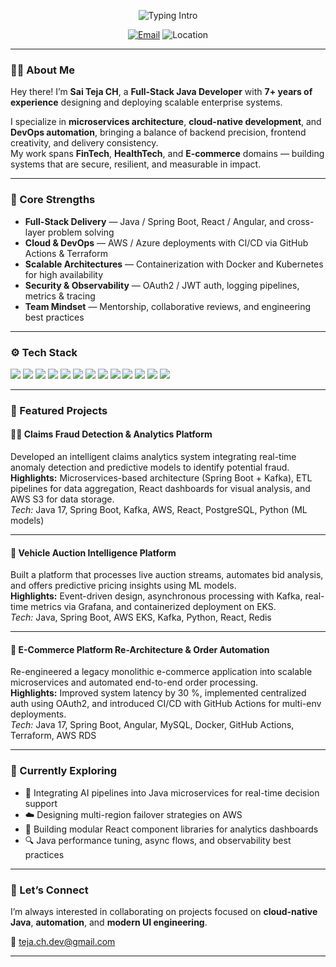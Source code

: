 <!-- PROFILE HEADER -->
<p align="center">
  <img src="https://readme-typing-svg.herokuapp.com?size=28&duration=3000&pause=800&center=true&vCenter=true&width=850&lines=Hi,+I'm+Sai+Teja+CH+👋;Full-Stack+Java+Developer;7%2B+Years+in+Software+Engineering;Building+Cloud-Native+Applications+%26+CI%2FCD+Workflows" alt="Typing Intro" />
</p>

<p align="center">
  <a href="mailto:teja.ch.dev@gmail.com"><img alt="Email" src="https://img.shields.io/badge/Email-Contact-blue?style=for-the-badge&logo=gmail"></a>
  <!-- Update your LinkedIn URL below, then uncomment this line -->
  <!-- <a href="https://www.linkedin.com/in/YOUR-LINKEDIN-SLUG" target="_blank"><img alt="LinkedIn" src="https://img.shields.io/badge/LinkedIn-Connect-0A66C2?style=for-the-badge&logo=linkedin"></a> -->
  <img alt="Location" src="https://img.shields.io/badge/Location-Raleigh%2C%20NC-4CAF50?style=for-the-badge&logo=google-maps">
</p>

---

### 👨‍💻 About Me  

Hey there! I’m **Sai Teja CH**, a **Full-Stack Java Developer** with **7+ years of experience** designing and deploying scalable enterprise systems.  

I specialize in **microservices architecture**, **cloud-native development**, and **DevOps automation**, bringing a balance of backend precision, frontend creativity, and delivery consistency.  
My work spans **FinTech**, **HealthTech**, and **E-commerce** domains — building systems that are secure, resilient, and measurable in impact.

---

### 🚀 Core Strengths  

- **Full-Stack Delivery** — Java / Spring Boot, React / Angular, and cross-layer problem solving  
- **Cloud & DevOps** — AWS / Azure deployments with CI/CD via GitHub Actions & Terraform  
- **Scalable Architectures** — Containerization with Docker and Kubernetes for high availability  
- **Security & Observability** — OAuth2 / JWT auth, logging pipelines, metrics & tracing  
- **Team Mindset** — Mentorship, collaborative reviews, and engineering best practices  

---

### ⚙️ Tech Stack  

<p align="left">
  <img src="https://img.shields.io/badge/Java-11%2F17-E34F26?logo=openjdk&logoColor=white" />
  <img src="https://img.shields.io/badge/Spring%20Boot-6DB33F?logo=springboot&logoColor=white" />
  <img src="https://img.shields.io/badge/React-20232A?logo=react&logoColor=61DAFB" />
  <img src="https://img.shields.io/badge/Angular-DD0031?logo=angular&logoColor=white" />
  <img src="https://img.shields.io/badge/AWS-232F3E?logo=amazonaws&logoColor=white" />
  <img src="https://img.shields.io/badge/Azure-0078D4?logo=microsoftazure&logoColor=white" />
  <img src="https://img.shields.io/badge/Terraform-7B42BC?logo=terraform&logoColor=white" />
  <img src="https://img.shields.io/badge/Docker-2496ED?logo=docker&logoColor=white" />
  <img src="https://img.shields.io/badge/Kubernetes-326CE5?logo=kubernetes&logoColor=white" />
  <img src="https://img.shields.io/badge/PostgreSQL-4169E1?logo=postgresql&logoColor=white" />
  <img src="https://img.shields.io/badge/MySQL-4479A1?logo=mysql&logoColor=white" />
  <img src="https://img.shields.io/badge/MongoDB-47A248?logo=mongodb&logoColor=white" />
  <img src="https://img.shields.io/badge/GitHub%20Actions-2088FF?logo=githubactions&logoColor=white" />
</p>

---

### 🧩 Featured Projects  

#### 🕵️‍♂️ Claims Fraud Detection & Analytics Platform  
Developed an intelligent claims analytics system integrating real-time anomaly detection and predictive models to identify potential fraud.  
**Highlights:** Microservices-based architecture (Spring Boot + Kafka), ETL pipelines for data aggregation, React dashboards for visual analysis, and AWS S3 for data storage.  
_Tech:_ Java 17, Spring Boot, Kafka, AWS, React, PostgreSQL, Python (ML models)

---

#### 🚗 Vehicle Auction Intelligence Platform  
Built a platform that processes live auction streams, automates bid analysis, and offers predictive pricing insights using ML models.  
**Highlights:** Event-driven design, asynchronous processing with Kafka, real-time metrics via Grafana, and containerized deployment on EKS.  
_Tech:_ Java, Spring Boot, AWS EKS, Kafka, Python, React, Redis

---

#### 🛒 E-Commerce Platform Re-Architecture & Order Automation  
Re-engineered a legacy monolithic e-commerce application into scalable microservices and automated end-to-end order processing.  
**Highlights:** Improved system latency by 30 %, implemented centralized auth using OAuth2, and introduced CI/CD with GitHub Actions for multi-env deployments.  
_Tech:_ Java 17, Spring Boot, Angular, MySQL, Docker, GitHub Actions, Terraform, AWS RDS  

---

### 🧠 Currently Exploring  

- 🤖 Integrating AI pipelines into Java microservices for real-time decision support  
- ☁️ Designing multi-region failover strategies on AWS  
- 🧩 Building modular React component libraries for analytics dashboards  
- 🔍 Java performance tuning, async flows, and observability best practices  

---

### 💬 Let’s Connect  

I’m always interested in collaborating on projects focused on **cloud-native Java**, **automation**, and **modern UI engineering**.  

📧 [teja.ch.dev@gmail.com](mailto:teja.ch.dev@gmail.com)  
<!-- Add your LinkedIn URL, then uncomment the line below -->
<!-- 🔗 [LinkedIn](https://www.linkedin.com/in/YOUR-LINKEDIN-SLUG) -->

---

<!-- Optional contribution snake animation -->
<!--
![snake gif](https://github.com/YOUR-USERNAME/YOUR-USERNAME/blob/output/github-contribution-grid-snake.svg)
-->
